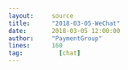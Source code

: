 ```yaml
---
layout:     source 
title:      "2018-03-05-WeChat"
date:       2018-03-05 12:00:00
author:     "PaymentGroup"
lines:      160 
tag:		  [chat]
---
```

